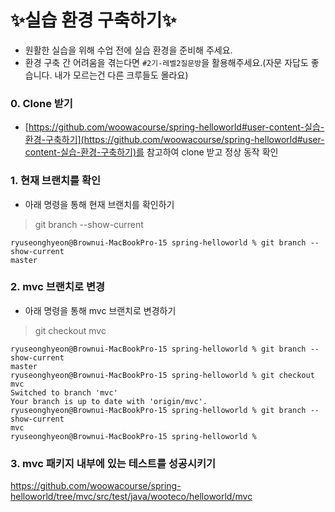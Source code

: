 # ✨실습 환경 구축하기✨
- 원활한 실습을 위해 수업 전에 실습 환경을 준비해 주세요.
- 환경 구축 간 어려움을 겪는다면 `#2기-레벨2질문방`을 활용해주세요.(자문 자답도 좋습니다. <span class=highlight>내가 모르는건 다른 크루들도 몰라요</span>)

### 0. Clone 받기
- [https://github.com/woowacourse/spring-helloworld#user-content-실습-환경-구축하기](https://github.com/woowacourse/spring-helloworld#user-content-실습-환경-구축하기)를 참고하여 clone 받고 정상 동작 확인

### 1. 현재 브랜치를 확인
- 아래 명령을 통해 현재 브랜치를 확인하기
> git branch --show-current

```
ryuseonghyeon@Brownui-MacBookPro-15 spring-helloworld % git branch --show-current
master

```

### 2. mvc 브랜치로 변경
- 아래 명령을 통해 mvc 브랜치로 변경하기
> git checkout mvc

```
ryuseonghyeon@Brownui-MacBookPro-15 spring-helloworld % git branch --show-current
master
ryuseonghyeon@Brownui-MacBookPro-15 spring-helloworld % git checkout mvc
Switched to branch 'mvc'
Your branch is up to date with 'origin/mvc'.
ryuseonghyeon@Brownui-MacBookPro-15 spring-helloworld % git branch --show-current
mvc
ryuseonghyeon@Brownui-MacBookPro-15 spring-helloworld % 

```

### 3. mvc 패키지 내부에 있는 테스트를 성공시키기
https://github.com/woowacourse/spring-helloworld/tree/mvc/src/test/java/wooteco/helloworld/mvc
